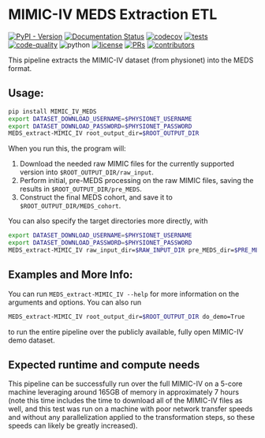 # MIMIC-IV MEDS Extraction ETL

[![PyPI - Version](https://img.shields.io/pypi/v/MIMIC-IV-MEDS)](https://pypi.org/project/MIMIC-IV-MEDS/)
[![Documentation Status](https://readthedocs.org/projects/meds-transforms/badge/?version=latest)](https://meds-transforms.readthedocs.io/en/latest/?badge=latest)
[![codecov](https://codecov.io/gh/mmcdermott/MIMIC_IV_MEDS/graph/badge.svg?token=E7H6HKZV3O)](https://codecov.io/gh/mmcdermott/MIMIC_IV_MEDS)
[![tests](https://github.com/mmcdermott/MIMIC_IV_MEDS/actions/workflows/tests.yaml/badge.svg)](https://github.com/mmcdermott/MIMIC_IV_MEDS/actions/workflows/tests.yml)
[![code-quality](https://github.com/mmcdermott/MIMIC_IV_MEDS/actions/workflows/code-quality-main.yaml/badge.svg)](https://github.com/mmcdermott/MIMIC_IV_MEDS/actions/workflows/code-quality-main.yaml)
![python](https://img.shields.io/badge/-Python_3.11-blue?logo=python&logoColor=white)
[![license](https://img.shields.io/badge/License-MIT-green.svg?labelColor=gray)](https://github.com/mmcdermott/MIMIC_IV_MEDS#license)
[![PRs](https://img.shields.io/badge/PRs-welcome-brightgreen.svg)](https://github.com/mmcdermott/MIMIC_IV_MEDS/pulls)
[![contributors](https://img.shields.io/github/contributors/mmcdermott/MIMIC_IV_MEDS.svg)](https://github.com/mmcdermott/MIMIC_IV_MEDS/graphs/contributors)

This pipeline extracts the MIMIC-IV dataset (from physionet) into the MEDS format.

## Usage:

```bash
pip install MIMIC_IV_MEDS
export DATASET_DOWNLOAD_USERNAME=$PHYSIONET_USERNAME
export DATASET_DOWNLOAD_PASSWORD=$PHYSIONET_PASSWORD
MEDS_extract-MIMIC_IV root_output_dir=$ROOT_OUTPUT_DIR
```

When you run this, the program will:

1. Download the needed raw MIMIC files for the currently supported version into
    `$ROOT_OUTPUT_DIR/raw_input`.
2. Perform initial, pre-MEDS processing on the raw MIMIC files, saving the results in
    `$ROOT_OUTPUT_DIR/pre_MEDS`.
3. Construct the final MEDS cohort, and save it to `$ROOT_OUTPUT_DIR/MEDS_cohort`.

You can also specify the target directories more directly, with

```bash
export DATASET_DOWNLOAD_USERNAME=$PHYSIONET_USERNAME
export DATASET_DOWNLOAD_PASSWORD=$PHYSIONET_PASSWORD
MEDS_extract-MIMIC_IV raw_input_dir=$RAW_INPUT_DIR pre_MEDS_dir=$PRE_MEDS_DIR MEDS_cohort_dir=$MEDS_COHORT_DIR
```

## Examples and More Info:

You can run `MEDS_extract-MIMIC_IV --help` for more information on the arguments and options. You can also run

```bash
MEDS_extract-MIMIC_IV root_output_dir=$ROOT_OUTPUT_DIR do_demo=True
```

to run the entire pipeline over the publicly available, fully open MIMIC-IV demo dataset.

## Expected runtime and compute needs
This pipeline can be successfully run over the full MIMIC-IV on a 5-core machine leveraging around 165GB of memory in approximately 7 hours (note this time includes the time to download all of the MIMIC-IV files as well, and this test was run on a machine with poor network transfer speeds and without any parallelization applied to the transformation steps, so these speeds can likely be greatly increased).
